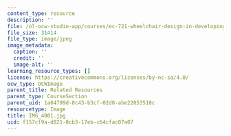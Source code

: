 ```yaml
---
content_type: resource
description: ''
file: /ol-ocw-studio-app/courses/ec-721-wheelchair-design-in-developing-countries-spring-2009/f157cf9ad8210cb317ebc64cfac07a07_IMG_4001.jpg
file_size: 31414
file_type: image/jpeg
image_metadata:
  caption: ''
  credit: ''
  image-alt: ''
learning_resource_types: []
license: https://creativecommons.org/licenses/by-nc-sa/4.0/
ocw_type: OCWImage
parent_title: Related Resources
parent_type: CourseSection
parent_uid: 1a64799d-8c43-b3cf-02d8-abe22053510c
resourcetype: Image
title: IMG_4001.jpg
uid: f157cf9a-d821-0cb3-17eb-c64cfac07a07
---
```

